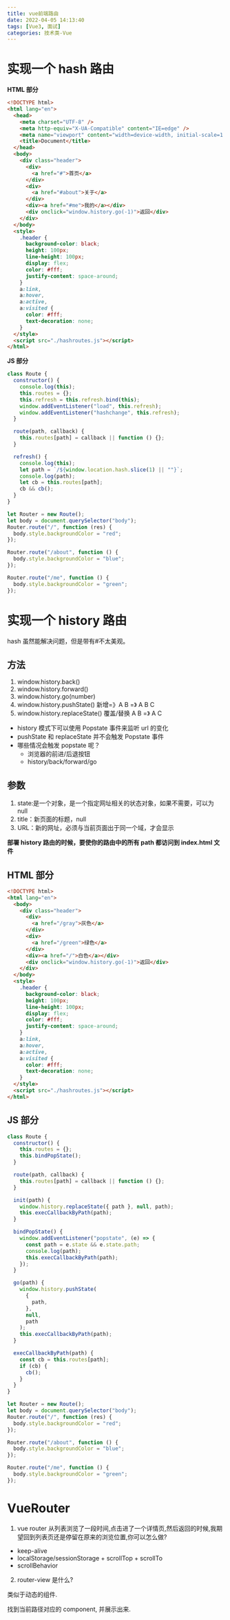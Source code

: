 ```yaml
---
title: vue前端路由
date: 2022-04-05 14:13:40
tags: [Vue3, 面试]
categories: 技术类-Vue
---
```


# 实现一个 hash 路由

**HTML 部分**

```html
<!DOCTYPE html>
<html lang="en">
  <head>
    <meta charset="UTF-8" />
    <meta http-equiv="X-UA-Compatible" content="IE=edge" />
    <meta name="viewport" content="width=device-width, initial-scale=1.0" />
    <title>Document</title>
  </head>
  <body>
    <div class="header">
      <div>
        <a href="#">首页</a>
      </div>
      <div>
        <a href="#about">关于</a>
      </div>
      <div><a href="#me">我的</a></div>
      <div onclick="window.history.go(-1)">返回</div>
    </div>
  </body>
  <style>
    .header {
      background-color: black;
      height: 100px;
      line-height: 100px;
      display: flex;
      color: #fff;
      justify-content: space-around;
    }
    a:link,
    a:hover,
    a:active,
    a:visited {
      color: #fff;
      text-decoration: none;
    }
  </style>
  <script src="./hashroutes.js"></script>
</html>
```

**JS 部分**

```js
class Route {
  constructor() {
    console.log(this);
    this.routes = {};
    this.refresh = this.refresh.bind(this);
    window.addEventListener("load", this.refresh);
    window.addEventListener("hashchange", this.refresh);
  }

  route(path, callback) {
    this.routes[path] = callback || function () {};
  }

  refresh() {
    console.log(this);
    let path = `/${window.location.hash.slice(1) || ""}`;
    console.log(path);
    let cb = this.routes[path];
    cb && cb();
  }
}

let Router = new Route();
let body = document.querySelector("body");
Router.route("/", function (res) {
  body.style.backgroundColor = "red";
});

Router.route("/about", function () {
  body.style.backgroundColor = "blue";
});

Router.route("/me", function () {
  body.style.backgroundColor = "green";
});
```

# 实现一个 history 路由

hash 虽然能解决问题，但是带有#不太美观。

## 方法

1. window.history.back()
2. window.history.forward()
3. window.history.go(number)
4. window.history.pushState() 新增=》A B =》 A B C
5. window.history.replaceState() 覆盖/替换 A B =》 A C

- history 模式下可以使用 Popstate 事件来监听 url 的变化
- pushState 和 replaceState 并不会触发 Popstate 事件
- 哪些情况会触发 popstate 呢？
  - 浏览器的前进/后退按钮
  - history/back/forward/go

## 参数

1. state:是一个对象，是一个指定网址相关的状态对象，如果不需要，可以为 null
2. title：新页面的标题，null
3. URL：新的网址，必须与当前页面出于同一个域，才会显示

**部署 history 路由的时候，要使你的路由中的所有 path 都访问到 index.html 文件**

## HTML 部分

```html
<!DOCTYPE html>
<html lang="en">
  <body>
    <div class="header">
      <div>
        <a href="/gray">灰色</a>
      </div>
      <div>
        <a href="/green">绿色</a>
      </div>
      <div><a href="/">白色</a></div>
      <div onclick="window.history.go(-1)">返回</div>
    </div>
  </body>
  <style>
    .header {
      background-color: black;
      height: 100px;
      line-height: 100px;
      display: flex;
      color: #fff;
      justify-content: space-around;
    }
    a:link,
    a:hover,
    a:active,
    a:visited {
      color: #fff;
      text-decoration: none;
    }
  </style>
  <script src="./hashroutes.js"></script>
</html>
```

## JS 部分

```js
class Route {
  constructor() {
    this.routes = {};
    this.bindPopState();
  }

  route(path, callback) {
    this.routes[path] = callback || function () {};
  }

  init(path) {
    window.history.replaceState({ path }, null, path);
    this.execCallbackByPath(path);
  }

  bindPopState() {
    window.addEventListener("popstate", (e) => {
      const path = e.state && e.state.path;
      console.log(path);
      this.execCallbackByPath(path);
    });
  }

  go(path) {
    window.history.pushState(
      {
        path,
      },
      null,
      path
    );
    this.execCallbackByPath(path);
  }

  execCallbackByPath(path) {
    const cb = this.routes[path];
    if (cb) {
      cb();
    }
  }
}

let Router = new Route();
let body = document.querySelector("body");
Router.route("/", function (res) {
  body.style.backgroundColor = "red";
});

Router.route("/about", function () {
  body.style.backgroundColor = "blue";
});

Router.route("/me", function () {
  body.style.backgroundColor = "green";
});
```

# VueRouter

1. vue router 从列表浏览了一段时间,点击进了一个详情页,然后返回的时候,我期望回到列表页还是停留在原来的浏览位置,你可以怎么做?

- keep-alive
- localStorage/sessionStorage + scrollTop + scrollTo
- scrollBehavior

2. router-view 是什么?

类似于动态的组件.

找到当前路径对应的 component, 并展示出来.
